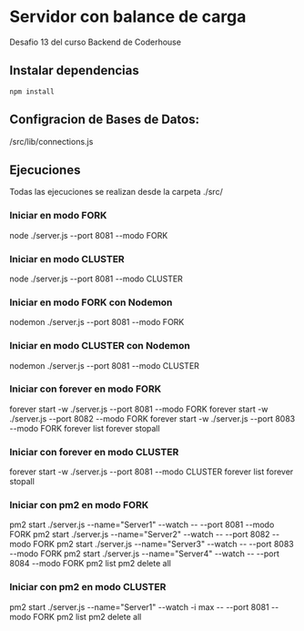 # Servidor con balance de carga

Desafio 13 del curso Backend de Coderhouse

## Instalar dependencias

    npm install

## Configracion de Bases de Datos:

/src/lib/connections.js


## Ejecuciones

Todas las ejecuciones se realizan desde la carpeta ./src/

### Iniciar en modo FORK

node ./server.js --port 8081 --modo FORK

### Iniciar en modo CLUSTER

node ./server.js --port 8081 --modo CLUSTER

### Iniciar en modo FORK con Nodemon

nodemon ./server.js --port 8081 --modo FORK

### Iniciar en modo CLUSTER con Nodemon

nodemon ./server.js --port 8081 --modo CLUSTER

### Iniciar con forever en modo FORK

forever start -w ./server.js --port 8081 --modo FORK
forever start -w ./server.js --port 8082 --modo FORK
forever start -w ./server.js --port 8083 --modo FORK
forever list
forever stopall

### Iniciar con forever en modo CLUSTER

forever start -w ./server.js --port 8081 --modo CLUSTER
forever list
forever stopall

### Iniciar con pm2 en modo FORK

pm2 start ./server.js --name="Server1" --watch -- --port 8081 --modo FORK
pm2 start ./server.js --name="Server2" --watch -- --port 8082 --modo FORK
pm2 start ./server.js --name="Server3" --watch -- --port 8083 --modo FORK
pm2 start ./server.js --name="Server4" --watch -- --port 8084 --modo FORK
pm2 list
pm2 delete all

### Iniciar con pm2 en modo CLUSTER

pm2 start ./server.js --name="Server1" --watch -i max -- --port 8081 --modo FORK
pm2 list
pm2 delete all